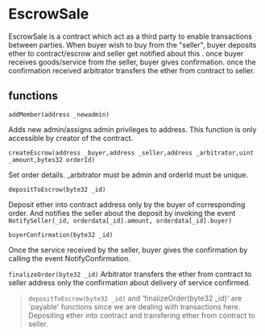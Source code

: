 # EscrowSale

EscrowSale is a contract which act as a third party to enable transactions between parties.
When buyer wish to buy from the "seller", buyer deposits ether to contract/escrow and seller get notified about this . once buyer receives goods/service from the seller, buyer gives confirmation. once the confirmation received arbitrator transfers the ether from contract to seller. 

## functions

`addMember(address _newadmin)`

Adds new admin/assigns admin privileges to address. This function is only accessible by creator of the contract.

`createEscrow(address _buyer,address _seller,address _arbitrator,uint _amount,bytes32 orderId)`

Set order details. _arbitrator must be admin and orderId must be unique.

`depositToEscrow(byte32 _id)`

Deposit ether into contract address only by the buyer of corresponding order. And notifies the seller about the deposit by invoking the event `NotifySeller(_id, orderdata[_id].amount, orderdata[_id].buyer)`

`buyerConfirmation(byte32 _id)`

Once the service received by the seller, buyer gives the confirmation by calling the event NotifyConfirmation.

`finalizeOrder(byte32 _id)`
Arbitrator transfers the ether from contract to seller address only the confirmation about delivery of service confirmed.

> `depositToEscrow(byte32 _id)` and 'finalizeOrder(byte32 _id)' are `payable' functions since we are dealing with transactions here. Depositing ether into contract and transfering ether from contract to seller. 
